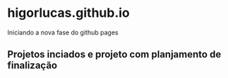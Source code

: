 # higorlucas.github.io
Iniciando a nova fase do github pages 
## Projetos inciados e projeto com planjamento de finalização 

